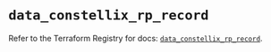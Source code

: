 # `data_constellix_rp_record`

Refer to the Terraform Registry for docs: [`data_constellix_rp_record`](https://registry.terraform.io/providers/constellix/constellix/0.4.6/docs/data-sources/rp_record).
